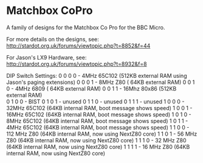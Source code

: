 Matchbox CoPro
==============

A family of designs for the Matchbox Co Pro for the BBC Micro.

For more details on the designs, see:
http://stardot.org.uk/forums/viewtopic.php?t=8852&f=44

For Jason's LX9 Hardware, see:
http://stardot.org.uk/forums/viewtopic.php?t=8932&f=8

DIP Switch Settings:
0 0 0 0 -  4MHz 65C102 (512KB external RAM using Jason's paging extensions)
0 0 0 1 -  8MHz Z80    ( 64KB external RAM)
0 0 1 0 -  4MHz 6809   ( 64KB external RAM)
0 0 1 1 - 16Mhz 80x86  (512KB external RAM)  
0 1 0 0 - BIST
0 1 0 1 - unused
0 1 1 0 - unused
0 1 1 1 - unused
1 0 0 0 - 32MHz 65C102 (64KB internal RAM, boot message shows speed)
1 0 0 1 - 16MHz 65C102 (64KB internal RAM, boot message shows speed)
1 0 1 0 -  8MHz 65C102 (64KB internal RAM, boot message shows speed)
1 0 1 1 -  4MHz 65C102 (64KB internal RAM, boot message shows speed)
1 1 0 0 - 112 MHz Z80    (64KB internal RAM, now using NextZ80 core)
1 1 0 1 -  56 MHz Z80    (64KB internal RAM, now using NextZ80 core)
1 1 1 0 -  32 MHz Z80    (64KB internal RAM, now using NextZ80 core)
1 1 1 1 -  16 MHz Z80    (64KB internal RAM, now using NextZ80 core)

